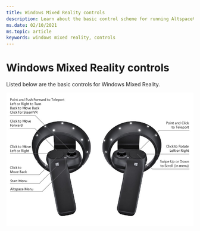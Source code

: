 ```yaml
---
title: Windows Mixed Reality controls
description: Learn about the basic control scheme for running AltspaceVR using Windows Mixed Reality motion controllers.
ms.date: 02/10/2021
ms.topic: article
keywords: windows mixed reality, controls
---
```


# Windows Mixed Reality controls

Listed below are the basic controls for Windows Mixed Reality.

![Right and left windows mixed reality motion controllers with action callouts for each button and input mechanism](images/windows-mixed-controls.jpg)